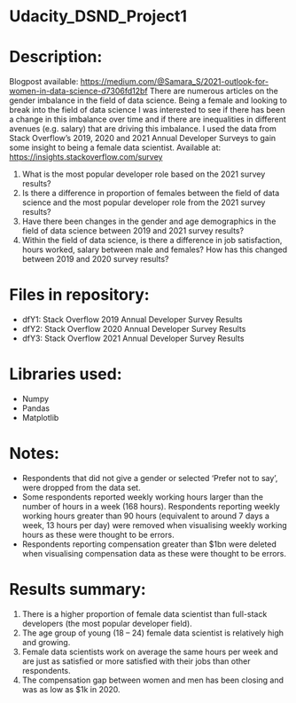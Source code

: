 # Udacity_DSND_Project1

# Description:
Blogpost available: https://medium.com/@Samara_S/2021-outlook-for-women-in-data-science-d7306fd12bf
There are numerous articles on the gender imbalance in the field of data science. Being a female and looking to break into the field of data science I was interested to see if there has been a change in this imbalance over time and if there are inequalities in different avenues (e.g. salary) that are driving this imbalance. I used the data from Stack Overflow’s 2019, 2020 and 2021 Annual Developer Surveys to gain some insight to being a female  data scientist. 
Available at: https://insights.stackoverflow.com/survey 
1.  What is the most popular developer role based on the 2021 survey results? 
2.	Is there a difference in proportion of females between the field of data science and the most popular developer role from the 2021 survey results?
3.	Have there been changes in the gender and age demographics in the field of data science between 2019 and 2021 survey results?
4.	Within the field of data science, is there a difference in job satisfaction, hours worked, salary between male and females? How has this changed between 2019 and 2020 survey results?

# Files in repository: 
- dfY1: Stack Overflow 2019 Annual Developer Survey Results
- dfY2: Stack Overflow 2020 Annual Developer Survey Results
- dfY3: Stack Overflow 2021 Annual Developer Survey Results

# Libraries used: 
- Numpy
- Pandas
- Matplotlib

# Notes: 
- Respondents that did not give a gender or selected ‘Prefer not to say’, were dropped from the data set. 
- Some respondents reported weekly working hours larger than the number of hours in a week (168 hours). Respondents reporting weekly working hours greater than 90 hours (equivalent to around 7 days a week, 13 hours per day) were removed when visualising weekly working hours as these were thought to be errors. 
-	Respondents reporting compensation greater than $1bn were deleted when visualising compensation data as these were thought to be errors.

# Results summary: 
1.	There is a higher proportion of female data scientist than full-stack developers (the most popular developer field). 
2.	The age group of young (18 – 24) female data scientist is relatively high and growing. 
3.	Female data scientists work on average the same hours per week and are just as satisfied or more satisfied with their jobs than other respondents.
4.	The compensation gap between women and men has been closing and was as low as $1k in 2020.
